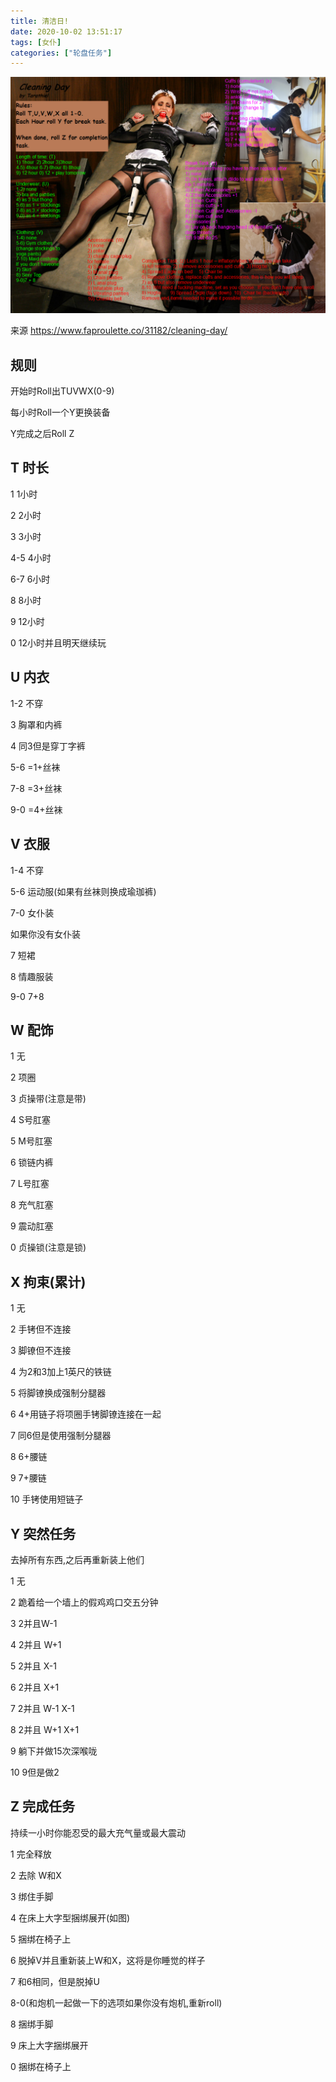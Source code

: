 ```yaml
---
title: 清洁日!
date: 2020-10-02 13:51:17
tags: [女仆]
categories: ["轮盘任务"]
---
```


![](31182_cleaning-day.jpg)

来源 https://www.faproulette.co/31182/cleaning-day/

## 规则

开始时Roll出TUVWX(0-9)

每小时Roll一个Y更换装备

Y完成之后Roll Z

## T 时长

1 1小时

2 2小时

3 3小时

4-5 4小时

6-7 6小时

8 8小时

9 12小时

0 12小时并且明天继续玩

## U 内衣

1-2 不穿

3 胸罩和内裤

4 同3但是穿丁字裤

5-6 =1+丝袜

7-8 =3+丝袜

9-0 =4+丝袜

## V 衣服

1-4 不穿

5-6 运动服(如果有丝袜则换成瑜珈裤)

7-0 女仆装

如果你没有女仆装

7 短裙

8 情趣服装

9-0 7+8

## W 配饰

1 无

2 项圈

3 贞操带(注意是带)

4 S号肛塞

5 M号肛塞

6 锁链内裤

7 L号肛塞

8 充气肛塞

9 震动肛塞

0 贞操锁(注意是锁)

## X 拘束(累计)

1 无

2 手铐但不连接

3 脚镣但不连接

4 为2和3加上1英尺的铁链

5 将脚镣换成强制分腿器

6 4+用链子将项圈手铐脚镣连接在一起

7 同6但是使用强制分腿器

8 6+腰链

9 7+腰链

10 手铐使用短链子

## Y 突然任务

去掉所有东西,之后再重新装上他们

1 无

2 跪着给一个墙上的假鸡鸡口交五分钟

3 2并且W-1

4 2并且 W+1

5 2并且 X-1

6 2并且 X+1

7 2并且 W-1 X-1

8 2并且 W+1 X+1

9 躺下并做15次深喉咙

10 9但是做2

## Z 完成任务

持续一小时你能忍受的最大充气量或最大震动

1 完全释放

2 去除 W和X

3 绑住手脚

4 在床上大字型捆绑展开(如图)

5 捆绑在椅子上

6 脱掉V并且重新装上W和X，这将是你睡觉的样子

7 和6相同，但是脱掉U

8-0(和炮机一起做一下的选项如果你没有炮机,重新roll)

8 捆绑手脚

9 床上大字捆绑展开

0 捆绑在椅子上